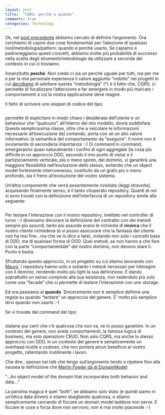 ```yaml
---
layout: post
title:  "CQRS: perchè e quando"
comments: true
categories: Technology
---
```



Ok, nel [post precedente](http://blog.codiceplastico.com/melkio/index.php/2012/09/24/cqrs-un-po-di-confusione/) abbiamo cercato di definire l&#8217;argomento. Ora cerchiamo di capire due cose fondamentali per l&#8217;adozione di qualsiasi tool/metodologia/pattern: quando e perchè usarlo.
Se capiamo e padroneggiamo questi concetti, abbiamo molte più probabilità di successo nella scelta degli strumenti/metodologie da utilizzare a seconda del contesto in cui ci troviamo.

Innanzitutto **perchè**.
Non credo ci sia un perchè uguale per tutti, ma per me e per la mia personale esperienza il valore aggiunto &#8220;indotto&#8221; nei progetti in cui [decidiamo](http://www.codiceplastico.com) di adottare questa &#8220;metodologia&#8221; (*) è il fatto che, CQRS, ci permette di focalizzare l&#8217;attenzione e far emergere in modo più marcato i comportamenti a cui la nostra applicazione deve reagire.

Il fatto di scrivere uno snippet di codice del tipo:

```

```

permette di esplicitare in modo chiaro i desiderata dell&#8217;utente e un behaviour che &#8220;qualcuno&#8221;, all&#8217;interno del mio modello, dovrà soddisfare. Questa semplicissima classe, oltre che a veicolare le informazioni necessarie all&#8217;esecuzione del comando, porta con sè un alto valore informativo: la semantica del comportamento da &#8220;eseguire&#8221;. Il nome non è ovviamente di secondaria importanza :-)
Di command in command, emergeranno quasi naturalmente i confini di ogni aggregate (la cosa più difficile in un approccio DDD, secondo il mio punto di vista) e il partizionamento verticale, più o meno spinto, del dominio, vi garantirà una maggiore flessibilità nell&#8217;evoluzione dello stesso, evitando che un object model fortemente interconnesso, costituito da un grafo più o meno profondo, sia il freno all&#8217;evoluzione del vostro sistema.

Un&#8217;altra componente che verrà pesantemente rivisitata (leggi stravolta), acquisendo finalmente senso, è il tanto vituperato repository. Quanti di noi si sono trovati con la definizione dell&#8217;interfaccia di un repository simile alla seguente:

```

```

Per testare l&#8217;interazione con il nostro repository, iniettato nel controller di turno :-) dovevamo decorare la definizione del contratto con dei metodi sempre più assurdi, tanto più assurde erano le richieste di **ricerca** che il nostro cliente richiedeva (e vi posso assicurare che la fantasia dei cliente non ha mai fine&#8230;ma che ve lo dico a fare), violando non solo i concetti base di DDD, ma di qualsiasi forma di OOD.
Quei metodi, se non hanno a che fare con la parte &#8220;comportamentale&#8221; del nostro dominio, non devono stare lì. Punto e basta.

Sfruttando questo approccio, in un progetto su cui stiamo lavorando con [Mauro](http://milestone.topics.it/), i repository hanno solo e soltanto i metodi necessari per interagire con il dominio, rendendo molto più light la sua definizione. E dando soprattutto un senso compiuto alla sua esistenza, non vedendolo più solo come una &#8220;facade&#8221; che ci permette di testare l&#8217;interazione con uno storage.

Ed ora passiamo al **quando**. Sinceramente non è semplice definire una regola su quando &#8220;tentare&#8221; un approccio del genere. E&#8217; molto più semplice dirvi quando non usarlo :-)

Se vi trovate dei command del tipo:

```

```

statene pur certi che c&#8217;è qualcosa che non va, ve lo posso garantire. In un contesto del genere, non avete comportamenti, la famosa logica di business, ma solo operazioni CRUD.
Non solo CQRS, ma anche lo stesso approccio con DDD, in un contesto del genere è semplicemente un overhead inutile e costoso, che non porterà alcun beneficio al vostro progetto, rallentando inutilmente i lavori.

Che dire&#8230;spesso nei talk che tengo sull&#8217;argomento tendo a ripetere fino alla nausea la definizione che [Martin Fowler dà di DomainModel](http://martinfowler.com/eaaCatalog/domainModel.html):

&#8220;&#8230;An object model of the domain that incorporates both behavior and data&#8230;&#8221;

La parolina magica è quel &#8220;both&#8221;: se abbiamo solo stato (e quindi siamo in un&#8217;ottica data driven) o stiamo sbagliando qualcosa, o stiamo semplicemente cercando di ficcare un domain model laddove non serve. E ficcare le cose a forza dove non servono, non è mai molto piacevole :-)

